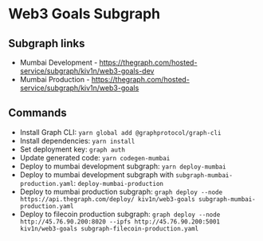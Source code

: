 # Web3 Goals Subgraph

## Subgraph links

- Mumbai Development - https://thegraph.com/hosted-service/subgraph/kiv1n/web3-goals-dev
- Mumbai Production - https://thegraph.com/hosted-service/subgraph/kiv1n/web3-goals

## Commands

- Install Graph CLI: `yarn global add @graphprotocol/graph-cli`
- Install dependencies: `yarn install`
- Set deployment key: `graph auth`
- Update generated code: `yarn codegen-mumbai`
- Deploy to mumbai development subgraph: `yarn deploy-mumbai`
- Deploy to mumbai development subgraph with `subgraph-mumbai-production.yaml`: `deploy-mumbai-production`
- Deploy to mumbai production subgraph: `graph deploy --node https://api.thegraph.com/deploy/ kiv1n/web3-goals subgraph-mumbai-production.yaml`
- Deploy to filecoin production subgraph: `graph deploy --node http://45.76.90.200:8020 --ipfs http://45.76.90.200:5001 kiv1n/web3-goals subgraph-filecoin-production.yaml`
